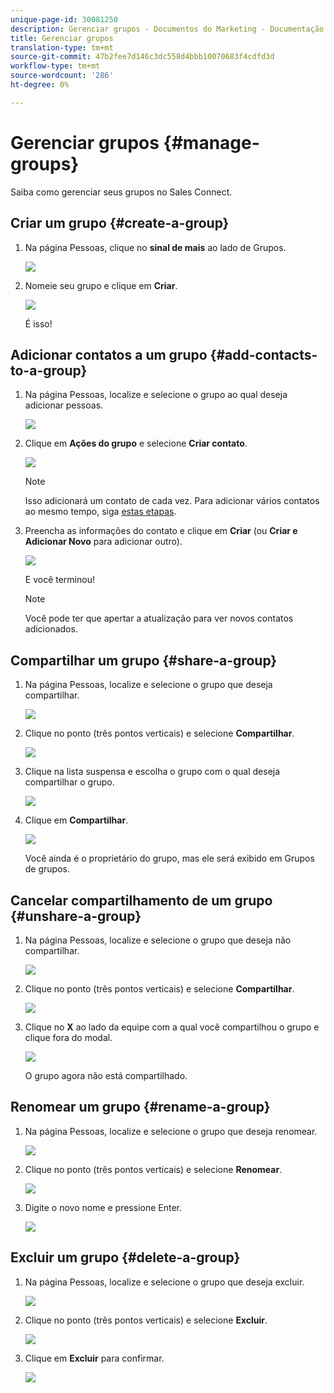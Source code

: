 ```yaml
---
unique-page-id: 30081250
description: Gerenciar grupos - Documentos do Marketing - Documentação do produto
title: Gerenciar grupos
translation-type: tm+mt
source-git-commit: 47b2fee7d146c3dc558d4bbb10070683f4cdfd3d
workflow-type: tm+mt
source-wordcount: '286'
ht-degree: 0%

---
```



# Gerenciar grupos {#manage-groups}

Saiba como gerenciar seus grupos no Sales Connect.

## Criar um grupo {#create-a-group}

1. Na página Pessoas, clique no **sinal de mais** ao lado de Grupos.

   ![](assets/one-4.png)

1. Nomeie seu grupo e clique em **Criar**.

   ![](assets/two-3.png)

   É isso!

## Adicionar contatos a um grupo {#add-contacts-to-a-group}

1. Na página Pessoas, localize e selecione o grupo ao qual deseja adicionar pessoas.

   ![](assets/three-3.png)

1. Clique em **Ações do grupo** e selecione **Criar contato**.

   ![](assets/four-3.png)

   >[!NOTE]
   >
   >Isso adicionará um contato de cada vez. Para adicionar vários contatos ao mesmo tempo, siga [estas etapas](http://docs.marketo.com/x/VADb).

1. Preencha as informações do contato e clique em **Criar** (ou **Criar e Adicionar Novo** para adicionar outro).

   ![](assets/five-3.png)

   E você terminou!

   >[!NOTE]
   >
   >Você pode ter que apertar a atualização para ver novos contatos adicionados.

## Compartilhar um grupo {#share-a-group}

1. Na página Pessoas, localize e selecione o grupo que deseja compartilhar.

   ![](assets/six.png)

1. Clique no ponto (três pontos verticais) e selecione **Compartilhar**.

   ![](assets/seven.png)

1. Clique na lista suspensa e escolha o grupo com o qual deseja compartilhar o grupo.

   ![](assets/eight.png)

1. Clique em **Compartilhar**.

   ![](assets/nine.png)

   Você ainda é o proprietário do grupo, mas ele será exibido em Grupos de grupos.

## Cancelar compartilhamento de um grupo {#unshare-a-group}

1. Na página Pessoas, localize e selecione o grupo que deseja não compartilhar.

   ![](assets/ten.png)

1. Clique no ponto (três pontos verticais) e selecione **Compartilhar**.

   ![](assets/eleven.png)

1. Clique no **X** ao lado da equipe com a qual você compartilhou o grupo e clique fora do modal.

   ![](assets/twelve.png)

   O grupo agora não está compartilhado.

## Renomear um grupo {#rename-a-group}

1. Na página Pessoas, localize e selecione o grupo que deseja renomear.

   ![](assets/six.png)

1. Clique no ponto (três pontos verticais) e selecione **Renomear**.

   ![](assets/thirteen.png)

1. Digite o novo nome e pressione Enter.

   ![](assets/fourteen.png)

## Excluir um grupo {#delete-a-group}

1. Na página Pessoas, localize e selecione o grupo que deseja excluir.

   ![](assets/fifteen.png)

1. Clique no ponto (três pontos verticais) e selecione **Excluir**.

   ![](assets/sixteen.png)

1. Clique em **Excluir** para confirmar.

   ![](assets/seventeen.png)

